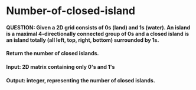 # Number-of-closed-island

#### QUESTION: Given a 2D grid consists of 0s (land) and 1s (water).  An island is a maximal 4-directionally connected group of 0s and a closed island is an island totally (all left, top, right, bottom) surrounded by 1s.

#### Return the number of closed islands.

#### Input: 2D matrix containing only 0's and 1's
#### Output: integer, representing the number of closed islands.
